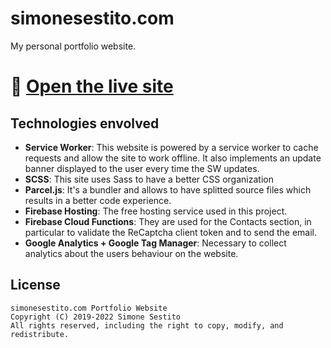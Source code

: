 # simonesestito.com
My personal portfolio website.

# 🚀 [Open the live site](https://simonesestito.com)

## Technologies envolved

- **Service Worker**:
This website is powered by a service worker to cache requests and allow the site to work offline.
It also implements an update banner displayed to the user every time the SW updates.
- **SCSS**:
This site uses Sass to have a better CSS organization
- **Parcel.js**:
It's a bundler and allows to have splitted source files which results in a better code experience.
- **Firebase Hosting**:
The free hosting service used in this project.
- **Firebase Cloud Functions**:
They are used for the Contacts section, in particular to validate the ReCaptcha client token and to send the email.
- **Google Analytics + Google Tag Manager**:
Necessary to collect analytics about the users behaviour on the website.

## License

    simonesestito.com Portfolio Website
    Copyright (C) 2019-2022 Simone Sestito
    All rights reserved, including the right to copy, modify, and redistribute.
